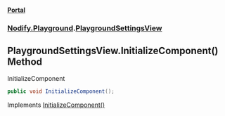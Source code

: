 #### [Portal](index.md 'index')
### [Nodify.Playground](Nodify.Playground.md 'Nodify.Playground').[PlaygroundSettingsView](PlaygroundSettingsView.md 'Nodify.Playground.PlaygroundSettingsView')

## PlaygroundSettingsView.InitializeComponent() Method

InitializeComponent

```csharp
public void InitializeComponent();
```

Implements [InitializeComponent()](https://docs.microsoft.com/en-us/dotnet/api/System.Windows.Markup.IComponentConnector.InitializeComponent 'System.Windows.Markup.IComponentConnector.InitializeComponent')